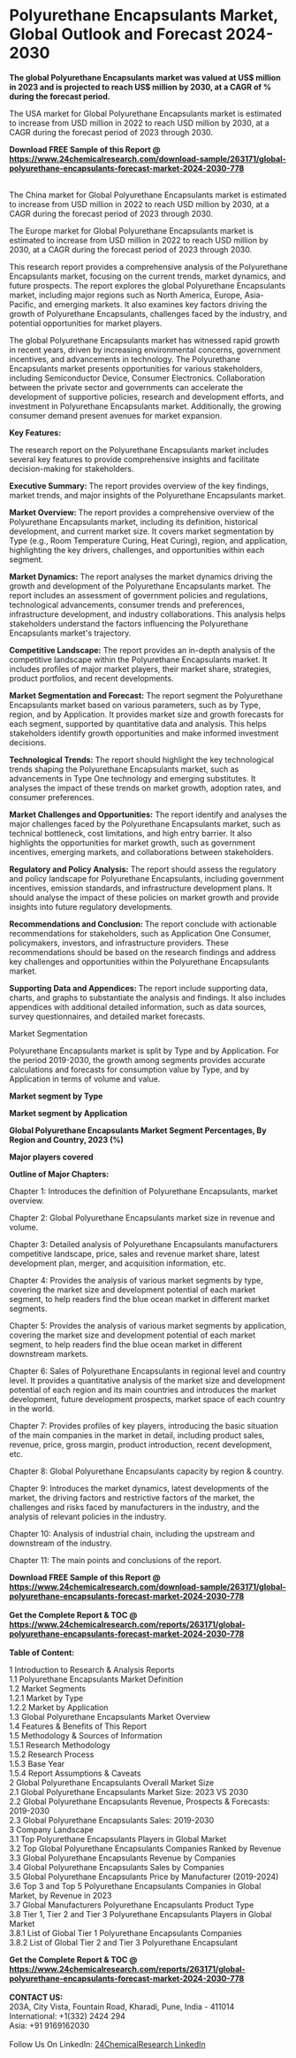 <h1>Polyurethane Encapsulants Market, Global Outlook and Forecast 2024-2030</h1><p><strong>The global Polyurethane Encapsulants market was valued at US$ million in 2023 and is projected to reach US$ million by 2030, at a CAGR of % during the forecast period.</strong></p><p>
</p><p>The USA market for Global Polyurethane Encapsulants market is estimated to increase from USD million in 2022 to reach USD million by 2030, at a CAGR during the forecast period of 2023 through 2030.</p><div><b>Download FREE Sample of this Report @ 
            <a href="https://www.24chemicalresearch.com/download-sample/263171/global-polyurethane-encapsulants-forecast-market-2024-2030-778">
            https://www.24chemicalresearch.com/download-sample/263171/global-polyurethane-encapsulants-forecast-market-2024-2030-778</a></b></div><br><p>
</p><p>The China market for Global Polyurethane Encapsulants market is estimated to increase from USD million in 2022 to reach USD million by 2030, at a CAGR during the forecast period of 2023 through 2030.</p><p>
</p><p>The Europe market for Global Polyurethane Encapsulants market is estimated to increase from USD million in 2022 to reach USD million by 2030, at a CAGR during the forecast period of 2023 through 2030.</p><p>
</p><p>This research report provides a comprehensive analysis of the Polyurethane Encapsulants market, focusing on the current trends, market dynamics, and future prospects. The report explores the global Polyurethane Encapsulants market, including major regions such as North America, Europe, Asia-Pacific, and emerging markets. It also examines key factors driving the growth of Polyurethane Encapsulants, challenges faced by the industry, and potential opportunities for market players.</p><p>
The global Polyurethane Encapsulants market has witnessed rapid growth in recent years, driven by increasing environmental concerns, government incentives, and advancements in technology. The Polyurethane Encapsulants market presents opportunities for various stakeholders, including Semiconductor Device, Consumer Electronics. Collaboration between the private sector and governments can accelerate the development of supportive policies, research and development efforts, and investment in Polyurethane Encapsulants market. Additionally, the growing consumer demand present avenues for market expansion.</p><p>
<strong>Key Features:</strong></p><p>
The research report on the Polyurethane Encapsulants market includes several key features to provide comprehensive insights and facilitate decision-making for stakeholders.</p><p>
<strong>Executive Summary: </strong>The report provides overview of the key findings, market trends, and major insights of the Polyurethane Encapsulants market.</p><p>
<strong>Market Overview: </strong>The report provides a comprehensive overview of the Polyurethane Encapsulants market, including its definition, historical development, and current market size. It covers market segmentation by Type (e.g., Room Temperature Curing, Heat Curing), region, and application, highlighting the key drivers, challenges, and opportunities within each segment.</p><p>
<strong>Market Dynamics:</strong> The report analyses the market dynamics driving the growth and development of the Polyurethane Encapsulants market. The report includes an assessment of government policies and regulations, technological advancements, consumer trends and preferences, infrastructure development, and industry collaborations. This analysis helps stakeholders understand the factors influencing the Polyurethane Encapsulants market's trajectory.</p><p>
<strong>Competitive Landscape:</strong> The report provides an in-depth analysis of the competitive landscape within the Polyurethane Encapsulants market. It includes profiles of major market players, their market share, strategies, product portfolios, and recent developments.</p><p>
<strong>Market Segmentation and Forecast:</strong> The report segment the Polyurethane Encapsulants market based on various parameters, such as by Type, region, and by Application. It provides market size and growth forecasts for each segment, supported by quantitative data and analysis. This helps stakeholders identify growth opportunities and make informed investment decisions.</p><p>
<strong>Technological Trends:</strong> The report should highlight the key technological trends shaping the Polyurethane Encapsulants market, such as advancements in Type One technology and emerging substitutes. It analyses the impact of these trends on market growth, adoption rates, and consumer preferences.</p><p>
<strong>Market Challenges and Opportunities:</strong> The report identify and analyses the major challenges faced by the Polyurethane Encapsulants market, such as technical bottleneck, cost limitations, and high entry barrier. It also highlights the opportunities for market growth, such as government incentives, emerging markets, and collaborations between stakeholders.</p><p>
<strong>Regulatory and Policy Analysis:</strong> The report should assess the regulatory and policy landscape for Polyurethane Encapsulants, including government incentives, emission standards, and infrastructure development plans. It should analyse the impact of these policies on market growth and provide insights into future regulatory developments.</p><p>
<strong>Recommendations and Conclusion: </strong>The report conclude with actionable recommendations for stakeholders, such as Application One Consumer, policymakers, investors, and infrastructure providers. These recommendations should be based on the research findings and address key challenges and opportunities within the Polyurethane Encapsulants market.</p><p>
<strong>Supporting Data and Appendices: </strong>The report include supporting data, charts, and graphs to substantiate the analysis and findings. It also includes appendices with additional detailed information, such as data sources, survey questionnaires, and detailed market forecasts.</p><p>
Market Segmentation</p><p>
Polyurethane Encapsulants market is split by Type and by Application. For the period 2019-2030, the growth among segments provides accurate calculations and forecasts for consumption value by Type, and by Application in terms of volume and value.</p><p>
<strong>Market segment by Type</strong></p><p>
</p><p>
</p><p><strong>Market segment by Application</strong></p><p>
</p><p>
</p><p><strong>Global Polyurethane Encapsulants Market Segment Percentages, By Region and Country, 2023 (%)</strong></p><p>
</p><p>
</p><p></p><p>
</p><p><strong>Major players covered</strong></p><p>
</p><p>
</p><p><strong>Outline of Major Chapters:</strong></p><p>
Chapter 1: Introduces the definition of Polyurethane Encapsulants, market overview.</p><p>
Chapter 2: Global Polyurethane Encapsulants market size in revenue and volume.</p><p>
Chapter 3: Detailed analysis of Polyurethane Encapsulants manufacturers competitive landscape, price, sales and revenue market share, latest development plan, merger, and acquisition information, etc.</p><p>
Chapter 4: Provides the analysis of various market segments by type, covering the market size and development potential of each market segment, to help readers find the blue ocean market in different market segments.</p><p>
Chapter 5: Provides the analysis of various market segments by application, covering the market size and development potential of each market segment, to help readers find the blue ocean market in different downstream markets.</p><p>
Chapter 6: Sales of Polyurethane Encapsulants in regional level and country level. It provides a quantitative analysis of the market size and development potential of each region and its main countries and introduces the market development, future development prospects, market space of each country in the world.</p><p>
Chapter 7: Provides profiles of key players, introducing the basic situation of the main companies in the market in detail, including product sales, revenue, price, gross margin, product introduction, recent development, etc.</p><p>
Chapter 8: Global Polyurethane Encapsulants capacity by region &amp; country.</p><p>
Chapter 9: Introduces the market dynamics, latest developments of the market, the driving factors and restrictive factors of the market, the challenges and risks faced by manufacturers in the industry, and the analysis of relevant policies in the industry.</p><p>
Chapter 10: Analysis of industrial chain, including the upstream and downstream of the industry.</p><p>
Chapter 11: The main points and conclusions of the report.</p><div><b>Download FREE Sample of this Report @ 
            <a href="https://www.24chemicalresearch.com/download-sample/263171/global-polyurethane-encapsulants-forecast-market-2024-2030-778">
            https://www.24chemicalresearch.com/download-sample/263171/global-polyurethane-encapsulants-forecast-market-2024-2030-778</a></b></div><br><div><b>Get the Complete Report & TOC @ 
            <a href="https://www.24chemicalresearch.com/reports/263171/global-polyurethane-encapsulants-forecast-market-2024-2030-778">
            https://www.24chemicalresearch.com/reports/263171/global-polyurethane-encapsulants-forecast-market-2024-2030-778</a></b></div><br>
            <b>Table of Content:</b><p>1 Introduction to Research & Analysis Reports<br />
    1.1 Polyurethane Encapsulants Market Definition<br />
    1.2 Market Segments<br />
        1.2.1 Market by Type<br />
        1.2.2 Market by Application<br />
    1.3 Global Polyurethane Encapsulants Market Overview<br />
    1.4 Features & Benefits of This Report<br />
    1.5 Methodology & Sources of Information<br />
        1.5.1 Research Methodology<br />
        1.5.2 Research Process<br />
        1.5.3 Base Year<br />
        1.5.4 Report Assumptions & Caveats<br />
2 Global Polyurethane Encapsulants Overall Market Size<br />
    2.1 Global Polyurethane Encapsulants Market Size: 2023 VS 2030<br />
    2.2 Global Polyurethane Encapsulants Revenue, Prospects & Forecasts: 2019-2030<br />
    2.3 Global Polyurethane Encapsulants Sales: 2019-2030<br />
3 Company Landscape<br />
    3.1 Top Polyurethane Encapsulants Players in Global Market<br />
    3.2 Top Global Polyurethane Encapsulants Companies Ranked by Revenue<br />
    3.3 Global Polyurethane Encapsulants Revenue by Companies<br />
    3.4 Global Polyurethane Encapsulants Sales by Companies<br />
    3.5 Global Polyurethane Encapsulants Price by Manufacturer (2019-2024)<br />
    3.6 Top 3 and Top 5 Polyurethane Encapsulants Companies in Global Market, by Revenue in 2023<br />
    3.7 Global Manufacturers Polyurethane Encapsulants Product Type<br />
    3.8 Tier 1, Tier 2 and Tier 3 Polyurethane Encapsulants Players in Global Market<br />
        3.8.1 List of Global Tier 1 Polyurethane Encapsulants Companies<br />
        3.8.2 List of Global Tier 2 and Tier 3 Polyurethane Encapsulant</p><div><b>Get the Complete Report & TOC @ 
            <a href="https://www.24chemicalresearch.com/reports/263171/global-polyurethane-encapsulants-forecast-market-2024-2030-778">
            https://www.24chemicalresearch.com/reports/263171/global-polyurethane-encapsulants-forecast-market-2024-2030-778</a></b></div><br><b>CONTACT US:</b><br>
            203A, City Vista, Fountain Road, Kharadi, Pune, India - 411014<br>
            International: +1(332) 2424 294<br>
            Asia: +91 9169162030 <br><br>
            Follow Us On LinkedIn: <a href="https://www.linkedin.com/company/24chemicalresearch/">24ChemicalResearch LinkedIn</a>